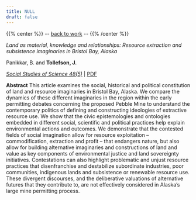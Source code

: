 ```yaml
---
title: NULL
draft: false
---
```


{{% center %}}
-- [back to work](/pubs) --
{{% /center %}}
<br/>


_Land as material, knowledge and relationships: Resource extraction and subsistence imaginaries in Bristol Bay, Alaska_

Panikkar, B. and **Tollefson, J.**

<a target="_blank" href=
"https://journals.sagepub.com/doi/abs/10.1177/0306312718803453">
*_Social Studies of Science_ 48(5)*</a> |
[PDF](https://tollefsonj.github.io/publications/0306312718803453.pdf)

**Abstract** This article examines the social, historical and political constitution of land and resource imaginaries in Bristol Bay, Alaska. We compare the dynamics of these different imaginaries in the region within the early permitting debates concerning the proposed Pebble Mine to understand the contemporary politics  of  defining  and  constructing  ideologies  of  extractive  resource  use.  We  show  that  the  civic  epistemologies  and  ontologies  embedded  in  different  social,  scientific  and  political  practices  help  explain  environmental  actions  and  outcomes.  We  demonstrate  that  the  contested  fields  of  social imagination allow for resource exploitation – commodification, extraction and profit – that endangers nature, but also allow for building alternative imaginaries and constructions of land and value  as  key  components  of  environmental  justice  and  land  sovereignty  initiatives.  Contestations  can  also  highlight  problematic  and  unjust  resource  practices  that  disenfranchise  and  destabilize  subordinate industries, poor communities, indigenous lands and subsistence or renewable resource use.  These  divergent  discourses,  and  the  deliberative  valuations  of  alternative  futures  that  they  contribute to, are not effectively considered in Alaska’s large mine permitting process.
